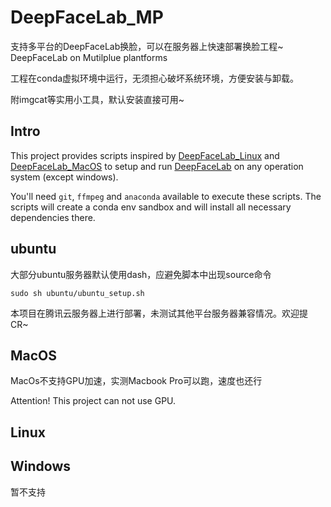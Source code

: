# DeepFaceLab_MP
支持多平台的DeepFaceLab换脸，可以在服务器上快速部署换脸工程~
DeepFaceLab on Mutilplue plantforms

工程在conda虚拟环境中运行，无须担心破坏系统环境，方便安装与卸载。

附imgcat等实用小工具，默认安装直接可用~

## Intro

This project provides scripts inspired by [DeepFaceLab_Linux](https://github.com/lbfs/DeepFaceLab_Linux) and [DeepFaceLab_MacOS](https://github.com/lbfs/DeepFaceLab_Linux) to setup and run [DeepFaceLab](https://github.com/iperov/DeepFaceLab) on any operation system (except windows).

You'll need `git`, `ffmpeg` and `anaconda` available to execute these scripts. The scripts will create a conda env sandbox and will install all necessary dependencies there.


## ubuntu

大部分ubuntu服务器默认使用dash，应避免脚本中出现source命令

`sudo sh ubuntu/ubuntu_setup.sh`

本项目在腾讯云服务器上进行部署，未测试其他平台服务器兼容情况。欢迎提CR~


## MacOS

MacOs不支持GPU加速，实测Macbook Pro可以跑，速度也还行

Attention! This project can not use GPU.



## Linux




## Windows

暂不支持

